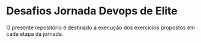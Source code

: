# Desafios Jornada Devops de Elite

O presente repositório é destinado a execução dos exercícios propostos em cada etapa da jornada.